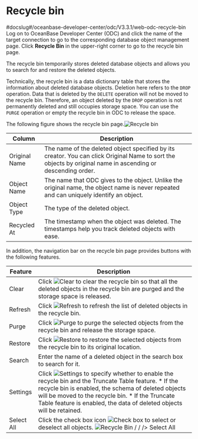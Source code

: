 Recycle bin 
================================
#docslug#/oceanbase-developer-center/odc/V3.3.1/web-odc-recycle-bin
Log on to OceanBase Developer Center (ODC) and click the name of the target connection to go to the corresponding database object management page. Click **Recycle Bin** in the upper-right corner to go to the recycle bin page. 



The recycle bin temporarily stores deleted database objects and allows you to search for and restore the deleted objects. 

Technically, the recycle bin is a data dictionary table that stores the information about deleted database objects. Deletion here refers to the `DROP` operation. Data that is deleted by the `DELETE` operation will not be moved to the recycle bin. Therefore, an object deleted by the `DROP` operation is not permanently deleted and still occupies storage space. You can use the `PURGE` operation or empty the recycle bin in ODC to release the space. 

The following figure shows the recycle bin page.![Recycle bin](https://help-static-aliyun-doc.aliyuncs.com/assets/img/en-US/4116211561/p203469.png)


|    Column     |                                                                                 Description                                                                                  |
|---------------|------------------------------------------------------------------------------------------------------------------------------------------------------------------------------|
| Original Name | The name of the deleted object specified by its creator.  You can click Original Name to sort the objects by original name in ascending or descending order. |
| Object Name   | The name that ODC gives to the object.  Unlike the original name, the object name is never repeated and can uniquely identify an object.                     |
| Object Type   | The type of the deleted object.                                                                                                                                              |
| Recycled At   | The timestamp when the object was deleted. The timestamps help you track deleted objects with ease.                                                                          |



In addition, the navigation bar on the recycle bin page provides buttons with the following features.


|  Feature   |                                                                                                                                                                                                                                       Description                                                                                                                                                                                                                                       |
|------------|-----------------------------------------------------------------------------------------------------------------------------------------------------------------------------------------------------------------------------------------------------------------------------------------------------------------------------------------------------------------------------------------------------------------------------------------------------------------------------------------|
| Clear      | Click ![Clear](https://help-static-aliyun-doc.aliyuncs.com/assets/img/en-US/8265511561/p412872.jpg) to clear the recycle bin so that all the deleted objects in the recycle bin are purged and the storage space is released.                                                                                                                                                                                                                                                           |
| Refresh    | Click ![Refresh](https://help-static-aliyun-doc.aliyuncs.com/assets/img/en-US/8265511561/p412817.jpg) to refresh the list of deleted objects in the recycle bin.                                                                                                                                                                                                                                                                                                                        |
| Purge      | Click ![Purge](https://help-static-aliyun-doc.aliyuncs.com/assets/img/en-US/8265511561/p412873.jpg) to purge the selected objects from the recycle bin and release the storage space.                                                                                                                                                                                                                                                                                                   |
| Restore    | Click ![Restore](https://help-static-aliyun-doc.aliyuncs.com/assets/img/en-US/8265511561/p412874.jpg) to restore the selected objects from the recycle bin to its original location.                                                                                                                                                                                                                                                                                                    |
| Search     | Enter the name of a deleted object in the search box to search for it.                                                                                                                                                                                                                                                                                                                                                                                                                  |
| Settings   | Click ![Settings](https://help-static-aliyun-doc.aliyuncs.com/assets/img/en-US/8265511561/p413502.jpg) to specify whether to enable the recycle bin and the Truncate Table feature.  * If the recycle bin is enabled, the schema of deleted objects will be moved to the recycle bin.   * If the Truncate Table feature is enabled, the data of deleted objects will be retained.    |
| Select All | Click the check box icon ![Check box](https://help-static-aliyun-doc.aliyuncs.com/assets/img/en-US/8265511561/p422119.jpg) to select or deselect all objects.  ![Recycle Bin  / / /> Select All](https://help-static-aliyun-doc.aliyuncs.com/assets/img/en-US/8265511561/p422121.png)                                                                                                                                                                                   |





